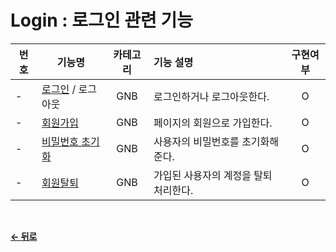 # Login : 로그인 관련 기능

|  번호 | 기능명 | 카테고리 | 기능 설명 | 구현여부 |
| ----- | ----- | :------: | :-------- | :----: |
| - | [로그인](/docs/GNB/Login.md) / 로그아웃 | GNB | 로그인하거나 로그아웃한다. | O |
| - | [회원가입](/docs/GNB/SignUp.md)          | GNB | 페이지의 회원으로 가입한다.        | O |
| - | [비밀번호 초기화](/docs/GNB/ResetPw.md)  | GNB | 사용자의 비밀번호를 초기화해준다.         | O |
| - | [회원탈퇴](/docs/GNB/Recession.md)     | GNB | 가입된 사용자의 계정을 탈퇴 처리한다.      | O |

</br>

[**← 뒤로**](/readme.md)
